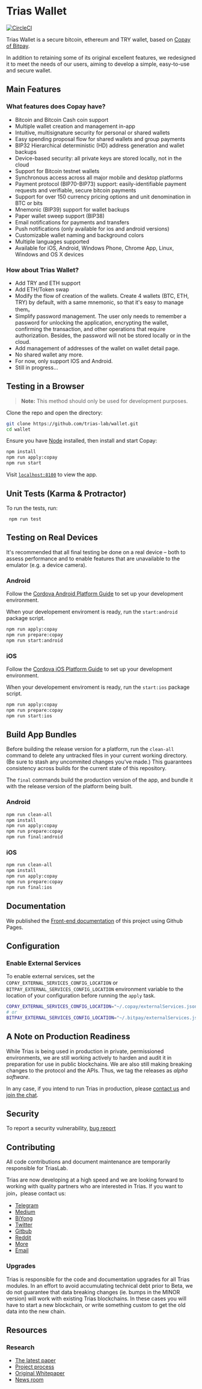 # Trias Wallet

[![CircleCI](https://img.shields.io/circleci/project/github/trias-lab/wallet/master.svg)](https://circleci.com/gh/trias-lab/wallet/)

Trias Wallet is a secure bitcoin, ethereum and TRY wallet, based on [Copay of Bitpay](https://github.com/bitpay/copay).

In addition to retaining some of its original excellent features, we redesigned it to meet the needs of our users, aiming to develop a simple, easy-to-use and secure wallet.

## Main Features

### What features does Copay have?

- Bitcoin and Bitcoin Cash coin support
- Multiple wallet creation and management in-app
- Intuitive, multisignature security for personal or shared wallets
- Easy spending proposal flow for shared wallets and group payments
- BIP32 Hierarchical deterministic (HD) address generation and wallet backups
- Device-based security: all private keys are stored locally, not in the cloud
- Support for Bitcoin testnet wallets
- Synchronous access across all major mobile and desktop platforms
- Payment protocol (BIP70-BIP73) support: easily-identifiable payment requests and verifiable, secure bitcoin payments
- Support for over 150 currency pricing options and unit denomination in BTC or bits
- Mnemonic (BIP39) support for wallet backups
- Paper wallet sweep support (BIP38)
- Email notifications for payments and transfers
- Push notifications (only available for ios and android versions)
- Customizable wallet naming and background colors
- Multiple languages supported
- Available for iOS, Android, Windows Phone, Chrome App, Linux, Windows and OS X devices

### How about Trias Wallet?

- Add TRY and ETH support
- Add ETH/Token swap
- Modify the flow of creation of the wallets. Create 4 wallets (BTC, ETH, TRY) by default, with a same mnemonic, so that it's easy to manage them。
- Simplify password management. The user only needs to remember a password for unlocking the application, encrypting the wallet, confirming the transaction, and other operations that require authorization. Besides, the password will not be stored locally or in the cloud.
- Add management of addresses of the wallet on wallet detail page.
- No shared wallet any more.
- For now, only support IOS and Android.
- Still in progress...

## Testing in a Browser

> **Note:** This method should only be used for development purposes.

Clone the repo and open the directory:

```sh
git clone https://github.com/trias-lab/wallet.git
cd wallet
```

Ensure you have [Node](https://nodejs.org/) installed, then install and start Copay:

```sh
npm install
npm run apply:copay
npm run start
```

Visit [`localhost:8100`](http://localhost:8100/) to view the app.

## Unit Tests (Karma & Protractor)

To run the tests, run:

```
 npm run test
```

## Testing on Real Devices

It's recommended that all final testing be done on a real device – both to assess performance and to enable features that are unavailable to the emulator (e.g. a device camera).

### Android

Follow the [Cordova Android Platform Guide](https://cordova.apache.org/docs/en/latest/guide/platforms/android/) to set up your development environment.

When your developement enviroment is ready, run the `start:android` package script.

```sh
npm run apply:copay
npm run prepare:copay
npm run start:android
```

### iOS

Follow the [Cordova iOS Platform Guide](https://cordova.apache.org/docs/en/latest/guide/platforms/ios/) to set up your development environment.

When your developement enviroment is ready, run the `start:ios` package script.

```sh
npm run apply:copay
npm run prepare:copay
npm run start:ios
```

## Build App Bundles

Before building the release version for a platform, run the `clean-all` command to delete any untracked files in your current working directory. (Be sure to stash any uncommited changes you've made.) This guarantees consistency across builds for the current state of this repository.

The `final` commands build the production version of the app, and bundle it with the release version of the platform being built.

### Android

```sh
npm run clean-all
npm install
npm run apply:copay
npm run prepare:copay
npm run final:android
```

### iOS

```sh
npm run clean-all
npm install
npm run apply:copay
npm run prepare:copay
npm run final:ios
```

## Documentation

We published the [Front-end documentation](https://trias-lab.github.io/wallet/) of this project using Github Pages.

## Configuration

### Enable External Services

To enable external services, set the `COPAY_EXTERNAL_SERVICES_CONFIG_LOCATION` or `BITPAY_EXTERNAL_SERVICES_CONFIG_LOCATION` environment variable to the location of your configuration before running the `apply` task.

```sh
COPAY_EXTERNAL_SERVICES_CONFIG_LOCATION="~/.copay/externalServices.json" npm run apply:copay
# or
BITPAY_EXTERNAL_SERVICES_CONFIG_LOCATION="~/.bitpay/externalServices.json" npm run apply:bitpay
```

## A Note on Production Readiness

While Trias is being used in production in private, permissioned
environments, we are still working actively to harden and audit it in preparation
for use in public blockchains.
We are also still making breaking changes to the protocol and the APIs.
Thus, we tag the releases as _alpha software_.

In any case, if you intend to run Trias in production,
please [contact us](mailto:contact@trias.one) and [join the chat](https://www.trias.one).

## Security

To report a security vulnerability, [bug report](mailto:contact@trias.one)

## Contributing

All code contributions and document maintenance are temporarily responsible for TriasLab.

Trias are now developing at a high speed and we are looking forward to working with quality partners who are interested in Trias. If you want to join，please contact us:

- [Telegram](https://t.me/triaslab)
- [Medium](https://medium.com/@Triaslab)
- [BiYong](https://0.plus/#/triaslab)
- [Twitter](https://twitter.com/triaslab)
- [Gitbub](https://github.com/trias-lab/Documentation)
- [Reddit](https://www.reddit.com/r/Trias_Lab)
- [More](https://www.trias.one/)
- [Email](mailto:contact@trias.one)

### Upgrades

Trias is responsible for the code and documentation upgrades for all Trias modules. In an effort to avoid accumulating technical debt prior to Beta, we do not guarantee that data breaking changes (ie. bumps in the MINOR version) will work with existing Trias blockchains. In these cases you will have to start a new blockchain, or write something custom to get the old data into the new chain.

## Resources

### Research

- [The latest paper](https://www.contact@trias.one/attachment/Trias-whitepaper%20attachments.zip)
- [Project process](https://trias.one/updates/project)
- [Original Whitepaper](https://trias.one/whitepaper)
- [News room](https://trias.one/updates/recent)
